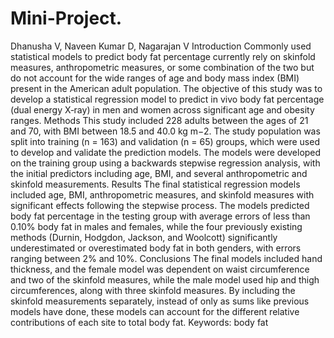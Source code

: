 # Mini-Project.
Dhanusha V, Naveen Kumar D, Nagarajan V Introduction Commonly used statistical models to predict body fat percentage currently rely on skinfold measures, anthropometric measures, or some combination  of the two but do not account for the wide ranges of age and body mass index (BMI) present in the American adult population. The objective of this  study was to develop a statistical regression model to predict in vivo body fat percentage (dual energy X‐ray) in men and women across significant age and obesity ranges.   Methods This study included 228 adults between the ages of 21 and 70, with BMI between 18.5 and 40.0 kg m−2.  The study population was split into training (n = 163) and validation (n = 65) groups, which were used to develop and validate the prediction models.  The models were developed on the training group using a backwards stepwise regression analysis, with the initial predictors including age, BMI,  and several anthropometric and skinfold measurements.   Results  The final statistical regression models included age, BMI, anthropometric measures, and skinfold measures with significant effects following the stepwise process.  The models predicted body fat percentage in the testing group with average errors of less than 0.10% body fat in males and females,  while the four previously existing methods  (Durnin, Hodgdon, Jackson, and Woolcott) significantly underestimated or overestimated body fat in both genders, with errors ranging between 2% and 10%.   Conclusions The final models included hand thickness, and the female model was dependent on waist circumference and two of the skinfold measures,  while the male model used hip and thigh circumferences, along with three skinfold measures.  By including the skinfold measurements separately, instead of only as sums like previous models have done, these models can account for the different relative contributions of each site to total body fat.    Keywords: body fat
